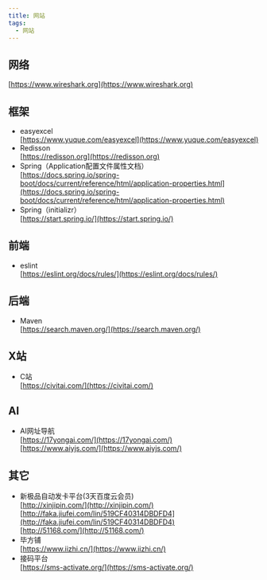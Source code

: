 ```yaml
---
title: 网站
tags:
  - 网站
---
```


## 网络
[https://www.wireshark.org](https://www.wireshark.org)  

## 框架
- easyexcel  
[https://www.yuque.com/easyexcel](https://www.yuque.com/easyexcel)  
- Redisson  
[https://redisson.org](https://redisson.org)
- Spring（Application配置文件属性文档）  
[https://docs.spring.io/spring-boot/docs/current/reference/html/application-properties.html](https://docs.spring.io/spring-boot/docs/current/reference/html/application-properties.html)  
- Spring（initializr）  
[https://start.spring.io/](https://start.spring.io/)  

## 前端
- eslint  
[https://eslint.org/docs/rules/](https://eslint.org/docs/rules/)  

## 后端
- Maven  
[https://search.maven.org/](https://search.maven.org/)

## X站
- C站  
[https://civitai.com/](https://civitai.com/)  

## AI
- AI网址导航  
[https://17yongai.com/](https://17yongai.com/)  
[https://www.aiyjs.com/](https://www.aiyjs.com/)  

## 其它
- 新极品自动发卡平台(3天百度云会员)  
[http://xinjipin.com/](http://xinjipin.com/)  
[http://faka.jiufei.com/lin/519CF40314DBDFD4](http://faka.jiufei.com/lin/519CF40314DBDFD4)  
[http://51168.com/](http://51168.com/)  
- 毕方铺    
[https://www.iizhi.cn/](https://www.iizhi.cn/)  
- 接码平台  
[https://sms-activate.org/](https://sms-activate.org/)  

